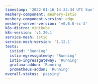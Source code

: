 ```yaml
---
timestamp: '2022-01-16 14:33:34 UTC Sun'
meshery-component: meshery-istio
meshery-component-version: edge
meshery-server-version: 'v0.6.0-rc-3'
k8s-distro: minikube
k8s-version: 'v1.20.1'
service-mesh: istio
service-mesh-version: '1.12.1'
tests:
  istiod: 'Running'
  istio-egressgateway: 'Running'
  istio-ingressgateway: 'Running'
  grafana-addon: 'Running'
  prometheus-addon: 'Running'
overall-status: 'passing'
---
```

